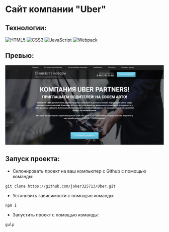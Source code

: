 # Сайт компании "Uber"
## Технологии:
![HTML5](https://img.shields.io/badge/-HTML5-e34f26?logo=html5&logoColor=white)
![CSS3](https://img.shields.io/badge/-CSS3-1572b6?logo=css3&logoColor=white)
![JavaScript](https://img.shields.io/badge/-JavaScript-f7df1e?logo=javaScript&logoColor=black)
![Webpack](https://img.shields.io/badge/-Webpack-99d6f8?logo=webpack&logoColor=black)
## Превью:
![](./src/img/preview.png)
## Запуск проекта:
* Склонировать проект на ваш компьютер с Github с помощью команды:
```
git clone https://github.com/joker325713/Uber.git
```

* Установить зависимости с помощью команды:
```
npm i
```
* Запустить проект с помощью команды:
```
gulp
```
